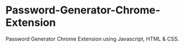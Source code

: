 # Password-Generator-Chrome-Extension

Password Generator Chrome Extension using Javascript, HTML &amp; CSS.
